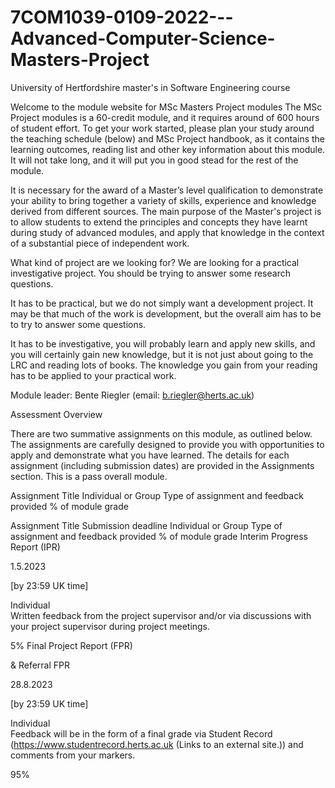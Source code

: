 # 7COM1039-0109-2022---Advanced-Computer-Science-Masters-Project
University of Hertfordshire master's in Software Engineering course

Welcome to the module website for MSc Masters Project modules
The MSc Project modules is a 60-credit module, and it requires around of 600 hours of student effort. To get your work started, please plan your study around the teaching schedule (below) and MSc Project handbook, as it contains the learning outcomes, reading list and other key information about this module. It will not take long, and it will put you in good stead for the rest of the module. 

It is necessary for the award of a Master’s level qualification to demonstrate your ability to bring together a variety of skills, experience and knowledge derived from different sources. The main purpose of the Master's project is to allow students to extend the principles and concepts they have learnt during study of advanced modules, and apply that knowledge in the context of a substantial piece of independent work.

What kind of project are we looking for? We are looking for a practical investigative project. You should be trying to answer some research questions.

It has to be practical, but we do not simply want a development project. It may be that much of the work is development, but the overall aim has to be to try to answer some questions.

It has to be investigative, you will probably learn and apply new skills, and you will certainly gain new knowledge, but it is not just about going to the LRC and reading lots of books. The knowledge you gain from your reading has to be applied to your practical work.

Module leader: Bente Riegler (email: b.riegler@herts.ac.uk) 

 

Assessment Overview

There are two summative assignments on this module, as outlined below. The assignments are carefully designed to provide you with opportunities to apply and demonstrate what you have learned. The details for each assignment (including submission dates) are provided in the Assignments section. This is a pass overall module.

Assignment Title Individual or Group Type of assignment and feedback provided % of module grade

Assignment Title	Submission deadline	Individual or Group	Type of assignment and feedback provided	    % of module grade
Interim Progress Report (IPR)	
 

1.5.2023

[by 23:59 UK time]

Individual	
Written feedback from the project supervisor and/or via discussions with your project supervisor during project meetings.

5%
Final Project Report (FPR) 

& Referral FPR

28.8.2023

[by 23:59 UK time]

Individual	
Feedback will be in the form of a final grade via Student Record (https://www.studentrecord.herts.ac.uk (Links to an external site.)) and comments from your markers.

95%
